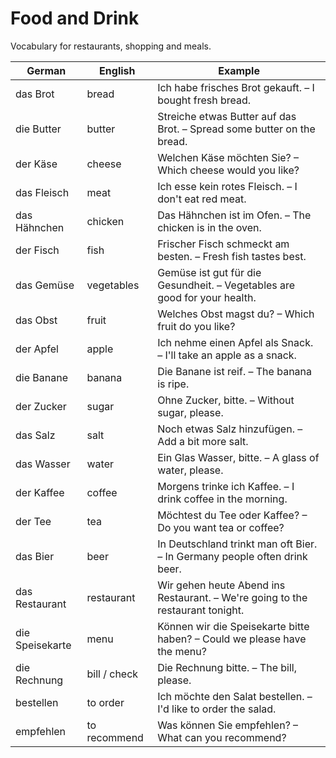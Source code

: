 # Food and Drink

Vocabulary for restaurants, shopping and meals.

| German | English | Example |
|--------|---------|---------|
| das Brot | bread | Ich habe frisches Brot gekauft. – I bought fresh bread. |
| die Butter | butter | Streiche etwas Butter auf das Brot. – Spread some butter on the bread. |
| der Käse | cheese | Welchen Käse möchten Sie? – Which cheese would you like? |
| das Fleisch | meat | Ich esse kein rotes Fleisch. – I don't eat red meat. |
| das Hähnchen | chicken | Das Hähnchen ist im Ofen. – The chicken is in the oven. |
| der Fisch | fish | Frischer Fisch schmeckt am besten. – Fresh fish tastes best. |
| das Gemüse | vegetables | Gemüse ist gut für die Gesundheit. – Vegetables are good for your health. |
| das Obst | fruit | Welches Obst magst du? – Which fruit do you like? |
| der Apfel | apple | Ich nehme einen Apfel als Snack. – I'll take an apple as a snack. |
| die Banane | banana | Die Banane ist reif. – The banana is ripe. |
| der Zucker | sugar | Ohne Zucker, bitte. – Without sugar, please. |
| das Salz | salt | Noch etwas Salz hinzufügen. – Add a bit more salt. |
| das Wasser | water | Ein Glas Wasser, bitte. – A glass of water, please. |
| der Kaffee | coffee | Morgens trinke ich Kaffee. – I drink coffee in the morning. |
| der Tee | tea | Möchtest du Tee oder Kaffee? – Do you want tea or coffee? |
| das Bier | beer | In Deutschland trinkt man oft Bier. – In Germany people often drink beer. |
| das Restaurant | restaurant | Wir gehen heute Abend ins Restaurant. – We're going to the restaurant tonight. |
| die Speisekarte | menu | Können wir die Speisekarte bitte haben? – Could we please have the menu? |
| die Rechnung | bill / check | Die Rechnung bitte. – The bill, please. |
| bestellen | to order | Ich möchte den Salat bestellen. – I'd like to order the salad. |
| empfehlen | to recommend | Was können Sie empfehlen? – What can you recommend? |

